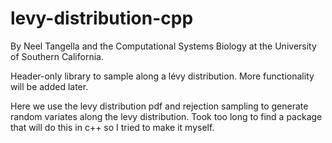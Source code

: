 # levy-distribution-cpp

By Neel Tangella and the Computational Systems Biology at the University of Southern California. 




Header-only library to sample along a lévy distribution. More functionality will be added later. 

Here we use the levy distribution pdf and rejection sampling to generate
random variates along the levy distribution. Took too long to find a package
that will do this in c++ so I tried to make it myself.